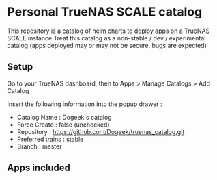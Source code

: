 # Personal TrueNAS SCALE catalog

This repository is a catalog of helm charts to deploy apps on a TrueNAS SCALE instance
Treat this catalog as a non-stable / dev / experimental catalog (apps deployed may or may not be secure, bugs are expected)

## Setup

Go to your TrueNAS dashboard, then to Apps > Manage Catalogs > Add Catalog

Insert the following information into the popup drawer :

- Catalog Name : Dogeek's catalog
- Force Create : false (unchecked)
- Repository : https://github.com/Dogeek/truenas_catalog.git
- Preferred trains : stable
- Branch : master

## Apps included
